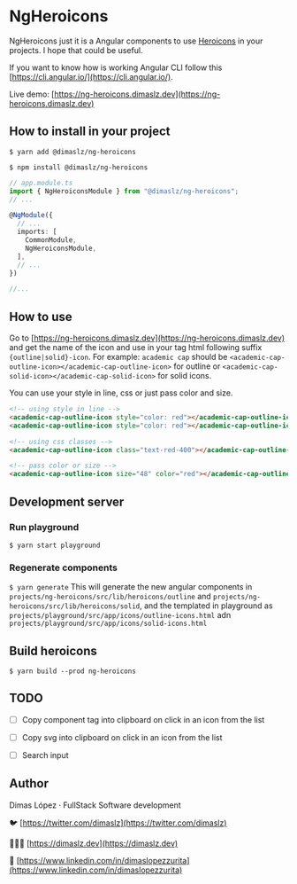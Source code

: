 # NgHeroicons

NgHeroicons just it is a Angular components to use [Heroicons](https://heroicons.com) in your projects. I hope that could be useful.

If you want to know how is working Angular CLI follow this [https://cli.angular.io/](https://cli.angular.io/).

Live demo: [https://ng-heroicons.dimaslz.dev](https://ng-heroicons.dimaslz.dev)

## How to install in your project
`$ yarn add @dimaslz/ng-heroicons`

`$ npm install @dimaslz/ng-heroicons`

```ts
// app.module.ts
import { NgHeroiconsModule } from "@dimaslz/ng-heroicons";
// ...

@NgModule({
  // ...
  imports: [
    CommonModule,
    NgHeroiconsModule,
  ],
  // ...
})

//...
```

## How to use
Go to [https://ng-heroicons.dimaslz.dev](https://ng-heroicons.dimaslz.dev) and get the name of the icon and use in your tag html following suffix `{outline|solid}-icon`. For example: `academic cap` should be `<academic-cap-outline-icon></academic-cap-outline-icon>` for outline or `<academic-cap-solid-icon></academic-cap-solid-icon>` for solid icons.

You can use your style in line, css or just pass color and size.
```html
<!-- using style in line -->
<academic-cap-outline-icon style="color: red"></academic-cap-outline-icon>
<academic-cap-outline-icon style="color: red"></academic-cap-outline-icon>

<!-- using css classes -->
<academic-cap-outline-icon class="text-red-400"></academic-cap-outline-icon>

<!-- pass color or size -->
<academic-cap-outline-icon size="48" color="red"></academic-cap-outline-icon>

```

## Development server

### Run playground
`$ yarn start playground`

### Regenerate components
`$ yarn generate` This will generate the new angular components in `projects/ng-heroicons/src/lib/heroicons/outline` and `projects/ng-heroicons/src/lib/heroicons/solid`, and the templated in playground as `projects/playground/src/app/icons/outline-icons.html` adn `projects/playground/src/app/icons/solid-icons.html`

## Build heroicons
`$ yarn build --prod ng-heroicons`

## TODO
- [ ] Copy component tag into clipboard on click in an icon from the list
- [ ] Copy svg into clipboard on click in an icon from the list
- [ ] Search input


## Author
Dimas López · FullStack Software development

🐦  [https://twitter.com/dimaslz](https://twitter.com/dimaslz)

👨🏻‍💻  [https://dimaslz.dev](https://dimaslz.dev)

📄  [https://www.linkedin.com/in/dimaslopezzurita](https://www.linkedin.com/in/dimaslopezzurita)